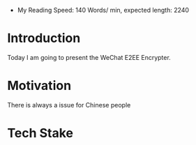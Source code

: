 - My Reading Speed: 140 Words/ min, expected length: 2240
# Introduction
Today I am going to present the WeChat E2EE Encrypter. 
# Motivation
There is always a issue for Chinese people 

# Tech Stake